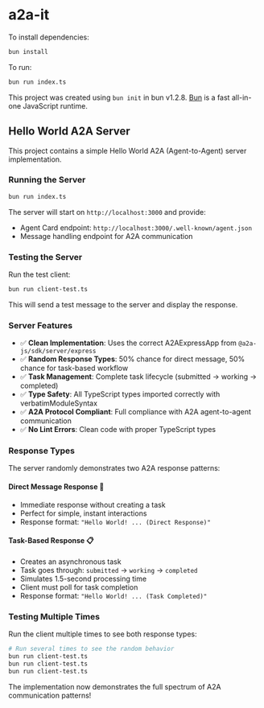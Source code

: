 # a2a-it

To install dependencies:

```bash
bun install
```

To run:

```bash
bun run index.ts
```

This project was created using `bun init` in bun v1.2.8. [Bun](https://bun.sh) is a fast all-in-one JavaScript runtime.

## Hello World A2A Server

This project contains a simple Hello World A2A (Agent-to-Agent) server implementation.

### Running the Server

```bash
bun run index.ts
```

The server will start on `http://localhost:3000` and provide:

- Agent Card endpoint: `http://localhost:3000/.well-known/agent.json`
- Message handling endpoint for A2A communication

### Testing the Server

Run the test client:

```bash
bun run client-test.ts
```

This will send a test message to the server and display the response.

### Server Features

- ✅ **Clean Implementation**: Uses the correct A2AExpressApp from `@a2a-js/sdk/server/express`
- ✅ **Random Response Types**: 50% chance for direct message, 50% chance for task-based workflow
- ✅ **Task Management**: Complete task lifecycle (submitted → working → completed)
- ✅ **Type Safety**: All TypeScript types imported correctly with verbatimModuleSyntax
- ✅ **A2A Protocol Compliant**: Full compliance with A2A agent-to-agent communication
- ✅ **No Lint Errors**: Clean code with proper TypeScript types

### Response Types

The server randomly demonstrates two A2A response patterns:

#### **Direct Message Response** 📨
- Immediate response without creating a task
- Perfect for simple, instant interactions
- Response format: `"Hello World! ... (Direct Response)"`

#### **Task-Based Response** 📋
- Creates an asynchronous task
- Task goes through: `submitted` → `working` → `completed`
- Simulates 1.5-second processing time
- Client must poll for task completion
- Response format: `"Hello World! ... (Task Completed)"`

### Testing Multiple Times

Run the client multiple times to see both response types:
```bash
# Run several times to see the random behavior
bun run client-test.ts
bun run client-test.ts
bun run client-test.ts
```

The implementation now demonstrates the full spectrum of A2A communication patterns!
